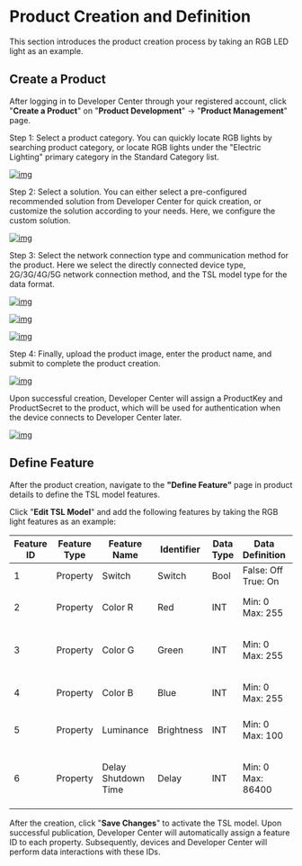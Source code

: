 # Product Creation and Definition

This section introduces the product creation process by taking an RGB LED light as an example.

## Create a Product

After logging in to Developer Center through your registered account, click "**Create a Product**" on "**Product Development**" -> "**Product Management**" page.

Step 1: Select a product category. You can quickly locate RGB lights by searching product category, or locate RGB lights under the "Electric Lighting" primary category in the Standard Category list. 

<a data-fancybox title="img" href="/en/quickStart/creatproduct00.png" >![img](/en/quickStart/creatproduct00.png)</a>

Step 2: Select a solution. You can either select a pre-configured recommended solution from Developer Center for quick creation, or customize the solution according to your needs. Here, we configure the custom solution.

<a data-fancybox title="img" href="/en/quickStart/creatproduct01.png" >![img](/en/quickStart/creatproduct01.png)</a>

Step 3: Select the network connection type and communication method for the product. Here we select the directly connected device type, 2G/3G/4G/5G network connection method, and the TSL model type for the data format.

<a data-fancybox title="img" href="/en/quickStart/creatproduct02.png" >![img](/en/quickStart/creatproduct02.png)</a>

<a data-fancybox title="img" href="/en/quickStart/creatproduct03.png" >![img](/en/quickStart/creatproduct03.png)</a>

<a data-fancybox title="img" href="/en/quickStart/creatproduct04.png" >![img](/en/quickStart/creatproduct04.png)</a>

Step 4: Finally, upload the product image, enter the product name, and submit to complete the product creation.

<a data-fancybox title="img" href="/en/quickStart/creatproduct05.png" >![img](/en/quickStart/creatproduct05.png)</a>

Upon successful creation, Developer Center will assign a ProductKey and ProductSecret to the product, which will be used for authentication when the device connects to Developer Center later.

<a data-fancybox title="img" href="/en/quickStart/creatproduct06.png" >![img](/en/quickStart/creatproduct06.png)</a>

## **Define Feature**

After the product creation, navigate to the **"Define Feature"** page in product details to define the TSL model features.

Click "**Edit TSL Model**" and add the following features by taking the RGB light features as an example:

| Feature **ID** | Feature Type | **Feature Name**    | **Identifier** | **Data Type** | **Data Definition** | Read/Write Type | **Note**                                           |
| -------------- | ------------ | ------------------- | -------------- | ------------- | ------------------- | --------------- | -------------------------------------------------- |
| 1              | Property     | Switch              | Switch         | Bool          | False: Off True: On | Read/Write      |                                                    |
| 2              | Property     | Color R             | Red            | INT           | Min: 0 Max: 255     | Read/Write      | Red color value for RGB light                      |
| 3              | Property     | Color G             | Green          | INT           | Min: 0 Max: 255     | Read/Write      | Green color value for RGB light                    |
| 4              | Property     | Color B             | Blue           | INT           | Min: 0 Max: 255     | Read/Write      | Blue color value for RGB light                     |
| 5              | Property     | Luminance           | Brightness     | INT           | Min: 0 Max: 100     | Read/Write      | Control the brightness level.                      |
| 6              | Property     | Delay Shutdown Time | Delay          | INT           | Min: 0 Max: 86400   | Read/Write      | Set the countdown timer for turning off the light. |

After the creation, click "**Save Changes**" to activate the TSL model. Upon successful publication, Developer Center will automatically assign a feature ID to each property. Subsequently, devices and Developer Center will perform data interactions with these IDs.

